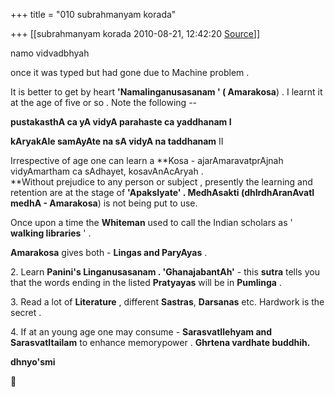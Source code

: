 +++
title = "010 subrahmanyam korada"

+++
[[subrahmanyam korada	2010-08-21, 12:42:20 [Source](https://groups.google.com/g/bvparishat/c/SEnP0DA8MrU)]]



namo vidvadbhyah



once it was typed but had gone due to Machine problem .



It is better to get by heart **'Namalinganusasanam ' ( Amarakosa**) . I learnt it at the age of five or so . Note the following --



**pustakasthA ca yA vidyA parahaste ca yaddhanam I**

**kAryakAle samAyAte na sA vidyA na taddhanam** II  


Irrespective of age one can learn a **Kosa - ajarAmaravatprAjnah vidyAmartham ca sAdhayet, kosavAnAcAryah .  
**Without prejudice to any person or subject , presently the learning and retention are at the stage of **'ApaksIyate' . MedhAsakti (dhIrdhAranAvatI medhA - Amarakosa**) is not being put to use.

Once upon a time the **Whiteman** used to call the Indian scholars as ' **walking libraries** ' .



**Amarakosa** gives both - **Lingas and ParyAyas** .



2\. Learn **Panini's Linganusasanam . 'GhanajabantAh'** - this **sutra** tells you that the words ending in the listed **Pratyayas** will be in **Pumlinga** .



3\. Read a lot of **Literature** , different **Sastras**, **Darsanas** etc. Hardwork is the secret .



4\. If at an young age one may consume - **SarasvatIlehyam and SarasvatItailam** to enhance memorypower . **Ghrtena vardhate buddhih.**



**dhnyo'smi**



